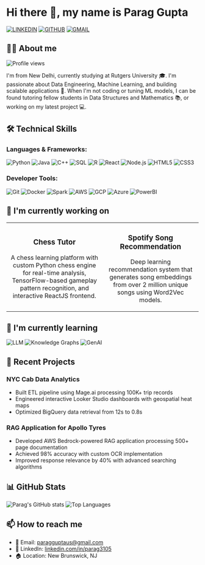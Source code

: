 # Hi there 👋, my name is Parag Gupta

[![LINKEDIN](https://img.shields.io/badge/LinkedIn-0077B5?style=for-the-badge&logo=linkedin&logoColor=white)](https://linkedin.com/in/parag3105)
[![GITHUB](https://img.shields.io/badge/GitHub-100000?style=for-the-badge&logo=github&logoColor=white)](https://github.com/ParagGupta103)
[![GMAIL](https://img.shields.io/badge/Gmail-D14836?style=for-the-badge&logo=gmail&logoColor=white)](mailto:paragguptaus@gmail.com)

## 🧑‍💻 About me

![Profile views](https://img.shields.io/badge/Profile%20Views-1247-blue)

I'm from New Delhi, currently studying at Rutgers University 🎓. I'm passionate about Data Engineering, Machine Learning, and building scalable applications 🚀. When I'm not coding or tuning ML models, I can be found tutoring fellow students in Data Structures and Mathematics 📚, or working on my latest project 💻.

## 🛠️ Technical Skills

### Languages & Frameworks:
![Python](https://img.shields.io/badge/Python-3776AB?style=for-the-badge&logo=python&logoColor=white)
![Java](https://img.shields.io/badge/Java-ED8B00?style=for-the-badge&logo=openjdk&logoColor=white)
![C++](https://img.shields.io/badge/C%2B%2B-00599C?style=for-the-badge&logo=c%2B%2B&logoColor=white)
![SQL](https://img.shields.io/badge/SQL-4479A1?style=for-the-badge&logo=postgresql&logoColor=white)
![R](https://img.shields.io/badge/R-276DC3?style=for-the-badge&logo=r&logoColor=white)
![React](https://img.shields.io/badge/React-20232A?style=for-the-badge&logo=react&logoColor=61DAFB)
![Node.js](https://img.shields.io/badge/Node.js-339933?style=for-the-badge&logo=nodedotjs&logoColor=white)
![HTML5](https://img.shields.io/badge/HTML5-E34F26?style=for-the-badge&logo=html5&logoColor=white)
![CSS3](https://img.shields.io/badge/CSS3-1572B6?style=for-the-badge&logo=css3&logoColor=white)

### Developer Tools:
![Git](https://img.shields.io/badge/Git-F05032?style=for-the-badge&logo=git&logoColor=white)
![Docker](https://img.shields.io/badge/Docker-2CA5E0?style=for-the-badge&logo=docker&logoColor=white)
![Spark](https://img.shields.io/badge/Apache_Spark-FFFFFF?style=for-the-badge&logo=apachespark&logoColor=#E35A16)
![AWS](https://img.shields.io/badge/Amazon_AWS-FF9900?style=for-the-badge&logo=amazonaws&logoColor=white)
![GCP](https://img.shields.io/badge/Google_Cloud-4285F4?style=for-the-badge&logo=google-cloud&logoColor=white)
![Azure](https://img.shields.io/badge/Microsoft_Azure-0089D6?style=for-the-badge&logo=microsoft-azure&logoColor=white)
![PowerBI](https://img.shields.io/badge/PowerBI-F2C811?style=for-the-badge&logo=Power%20BI&logoColor=white)

## 🔭 I'm currently working on

<table>
  <tr>
    <td width="50%">
      <h3 align="center">Chess Tutor</h3>
      <div align="center">
        <a href="https://github.com/ParagGupta103/chess-tutor" target="_blank"></a>
        <p>A chess learning platform with custom Python chess engine for real-time analysis, TensorFlow-based gameplay pattern recognition, and interactive ReactJS frontend.</p>
      </div>
    </td>
    <td width="50%">
      <h3 align="center">Spotify Song Recommendation</h3>
      <div align="center">
        <a href="https://github.com/ParagGupta103/spotify-recommendations" target="_blank"></a>
        <p>Deep learning recommendation system that generates song embeddings from over 2 million unique songs using Word2Vec models.</p>
      </div>
    </td>
  </tr>
</table>

## 🌱 I'm currently learning

![LLM](https://img.shields.io/badge/LLM-FFCA28?style=for-the-badge&logo=tensorflow&logoColor=black)
![Knowledge Graphs](https://img.shields.io/badge/Knowledge_Graphs-4285F4?style=for-the-badge&logo=neo4j&logoColor=white)
![GenAI](https://img.shields.io/badge/GenAI-0DBD8B?style=for-the-badge&logo=openai&logoColor=white)

## 🚀 Recent Projects

### NYC Cab Data Analytics
- Built ETL pipeline using Mage.ai processing 100K+ trip records
- Engineered interactive Looker Studio dashboards with geospatial heat maps
- Optimized BigQuery data retrieval from 12s to 0.8s

### RAG Application for Apollo Tyres
- Developed AWS Bedrock-powered RAG application processing 500+ page documentation
- Achieved 98% accuracy with custom OCR implementation
- Improved response relevance by 40% with advanced searching algorithms

## 📊 GitHub Stats

![Parag's GitHub stats](https://github-readme-stats.vercel.app/api?username=ParagGupta103&show_icons=true&theme=radical)
![Top Languages](https://github-readme-stats.vercel.app/api/top-langs/?username=ParagGupta103&layout=compact&theme=radical)

## 📫 How to reach me

- 📧 Email: paragguptaus@gmail.com
- 🔗 LinkedIn: [linkedin.com/in/parag3105](https://linkedin.com/in/parag3105)
- 🏠 Location: New Brunswick, NJ
